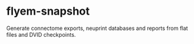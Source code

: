 # flyem-snapshot

Generate connectome exports, neuprint databases and reports from flat files and DVID checkpoints.


